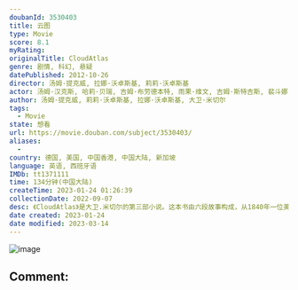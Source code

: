 ```yaml
---
doubanId: 3530403
title: 云图
type: Movie
score: 8.1
myRating: 
originalTitle: CloudAtlas
genre: 剧情, 科幻, 悬疑
datePublished: 2012-10-26
director: 汤姆·提克威, 拉娜·沃卓斯基, 莉莉·沃卓斯基
actor: 汤姆·汉克斯, 哈莉·贝瑞, 吉姆·布劳德本特, 雨果·维文, 吉姆·斯特吉斯, 裴斗娜, 本·卫肖, 詹姆斯·达西, 周迅, 凯斯·大卫, 大卫·吉亚西, 苏珊·萨兰登, 休·格兰特, 肖恩·劳顿, 朱珠, 罗伯特·法伊夫, 大卫·米切尔, 布罗迪·尼古拉斯·李, 马丁·乌特克
author: 汤姆·提克威, 莉莉·沃卓斯基, 拉娜·沃卓斯基, 大卫·米切尔
tags:
  - Movie
state: 想看
url: https://movie.douban.com/subject/3530403/
aliases:
  - 
country: 德国, 美国, 中国香港, 中国大陆, 新加坡
language: 英语, 西班牙语
IMDb: tt1371111
time: 134分钟(中国大陆)
createTime: 2023-01-24 01:26:39
collectionDate: 2022-09-07
desc: 《CloudAtlas》是大卫.米切尔的第三部小说。这本书由六段故事构成，从1840年一位美国人从悉尼旅行到旧金山的日记、二十世纪三十年代初居住在比利时的年轻作曲家、1975年卷入加利福尼亚灾难的年...
date created: 2023-01-24
date modified: 2023-03-14
---
```


![image](p1719175505.jpg)

Comment:
---
